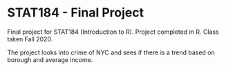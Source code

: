 # STAT184 - Final Project

Final project for STAT184 (Introduction to R). Project completed in R. Class taken Fall 2020.

The project looks into crime of NYC and sees if there is a trend based on borough and average income. 
